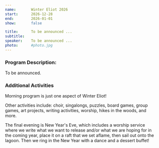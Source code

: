```yaml
---
name:       Winter Eliot 2026
start:      2026-12-28
end:        2026-01-01
show:       false

title:      To be announced ...
subtitle:
speaker:    To be announced ...
photo:      #photo.jpg
---
```


### Program Description:

To be announced.

### Additional Activities

Morning program is just one aspect of Winter Eliot!

Other activities include: choir, singalongs, puzzles, board games, group games, art projects, writing activities, worship, hikes in the woods, and more.

The final evening is New Year's Eve, which includes a worship service where we write what we want to release and/or what we are hoping for in the coming year, place it on a raft that we set aflame, then sail out onto the lagoon. Then we ring in the New Year with a dance and a dessert buffet!